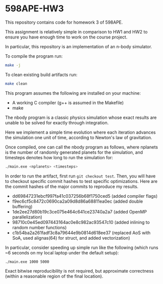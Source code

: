 # 598APE-HW3

This repository contains code for homework 3 of 598APE.

This assignment is relatively simple in comparison to HW1 and HW2 to ensure you have enough time to work on the course project.

In particular, this repository is an implementation of an n-body simulator.

To compile the program run:
```bash
make -j
```

To clean existing build artifacts run:
```bash
make clean
```

This program assumes the following are installed on your machine:
* A working C compiler (g++ is assumed in the Makefile)
* make

The nbody program is a classic physics simulation whose exact results are unable to be solved for exactly through integration.

Here we implement a simple time evolution where each iteration advances the simulation one unit of time, according to Newton's law of gravitation.

Once compiled, one can call the nbody program as follows, where nplanets is the number of randomly generated planets for the simulation, and timesteps denotes how long to run the simulation for:
```bash
./main.exe <nplanets> <timesteps>
```
In order to run the artifact, first run `git checkout test`. Then, you will have to checkout specific commit hashes to test specific optimizations. Here are the commit hashes of the major commits to reproduce my results. 
- dd69847231ebcf997fa41c037256b68f1750ced5 (added compiler flags)
- f9ec6cf5c8472c0690ca2a09d8d86a68811ea0ec (added double buffering)
- 1de2ee27d80b19c3ce075e464c641ce23740a2a7 (added OpenMP parallelization)
- 98710c0e45ed097443164ac0e8c982ac93547c10 (added inlining to random number functions)
- c1b54ba2a261fadf3c8a79644e9b0814d618ee37 (replaced AoS with SoA, used alignas(64) for struct, and added vectorization)

In particular, consider speeding up simple run like the following (which runs ~6 seconds on my local laptop under the default setup):
```bash
./main.exe 1000 5000
```

Exact bitwise reproducibility is not required, but approximate correctness (within a reasonable region of the final location).
